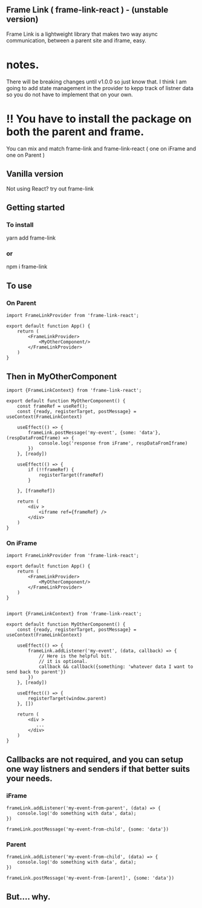 ## Frame Link ( frame-link-react ) - (unstable version)

Frame Link is a lightweight library that makes two way async communication, between a parent site and iframe, easy.

# notes.

There will be breaking changes until v1.0.0 so just know that.
I think I am going to add state management in the provider to kepp track of listner data so you do not have to implement that on your own.

# !! You have to install the package on both the parent and frame.

You can mix and match frame-link and frame-link-react ( one on iFrame and one on Parent )

## Vanilla version

Not using React? try out frame-link

## Getting started

### To install

yarn add frame-link

### or

npm i frame-link

## To use

### On Parent

```
import FrameLinkProvider from 'frame-link-react';

export default function App() {
    return (
        <FrameLinkProvider>
            <MyOtherComponent/>
        </FrameLinkProvider>
    )
}
```

## Then in MyOtherComponent

```
import {FrameLinkContext} from 'frame-link-react';

export default function MyOtherComponent() {
    const frameRef = useRef();
    const {ready, registerTarget, postMessage} = useContext(FrameLinkContext)

    useEffect(() => {
        frameLink.postMessage('my-event', {some: 'data'}, (respDataFromIframe) => {
            console.log('response from iFrame', respDataFromIframe)
        })
    }, [ready])

    useEffect(() => {
        if (!!frameRef) {
            registerTarget(frameRef)
        }

    }, [frameRef])

    return (
        <div >
            <iframe ref={frameRef} />
        </div>
    )
}
```

### On iFrame

```
import FrameLinkProvider from 'frame-link-react';

export default function App() {
    return (
        <FrameLinkProvider>
            <MyOtherComponent/>
        </FrameLinkProvider>
    )
}
```

```

import {FrameLinkContext} from 'frame-link-react';

export default function MyOtherComponent() {
    const {ready, registerTarget, postMessage} = useContext(FrameLinkContext)

    useEffect(() => {
        frameLink.addListener('my-event', (data, callback) => {
            // Here is the helpful bit.
            // it is optional.
            callback && callback({something: 'whatever data I want to send back to parent'})
        })
    }, [ready])

    useEffect(() => {
        registerTarget(window.parent)
    }, [])

    return (
        <div >
           ...
        </div>
    )
}
```

## Callbacks are not required, and you can setup one way listners and senders if that better suits your needs.

### iFrame

```
frameLink.addListener('my-event-from-parent', (data) => {
    console.log('do something with data', data);
})

frameLink.postMessage('my-event-from-child', {some: 'data'})
```

### Parent

```
frameLink.addListener('my-event-from-child', (data) => {
    console.log('do something with data', data);
})

frameLink.postMessage('my-event-from-[arent]', {some: 'data'})
```

## But.... why.

```

```
